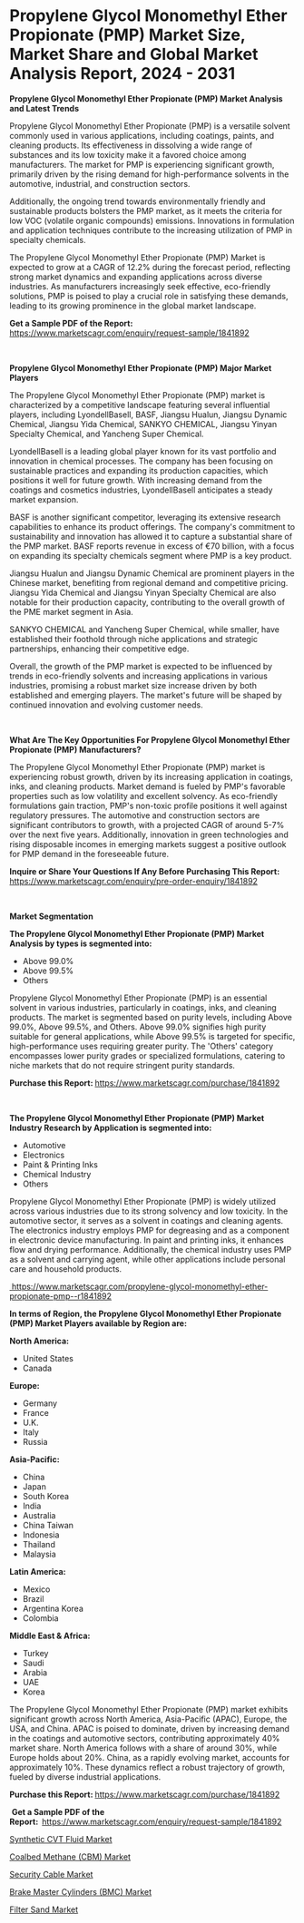 <p><h1>Propylene Glycol Monomethyl Ether Propionate (PMP) Market Size, Market Share and Global Market Analysis Report, 2024 - 2031</h1></p><p><strong>Propylene Glycol Monomethyl Ether Propionate (PMP) Market Analysis and Latest Trends</strong></p>
<p><p>Propylene Glycol Monomethyl Ether Propionate (PMP) is a versatile solvent commonly used in various applications, including coatings, paints, and cleaning products. Its effectiveness in dissolving a wide range of substances and its low toxicity make it a favored choice among manufacturers. The market for PMP is experiencing significant growth, primarily driven by the rising demand for high-performance solvents in the automotive, industrial, and construction sectors. </p><p>Additionally, the ongoing trend towards environmentally friendly and sustainable products bolsters the PMP market, as it meets the criteria for low VOC (volatile organic compounds) emissions. Innovations in formulation and application techniques contribute to the increasing utilization of PMP in specialty chemicals. </p><p>The Propylene Glycol Monomethyl Ether Propionate (PMP) Market is expected to grow at a CAGR of 12.2% during the forecast period, reflecting strong market dynamics and expanding applications across diverse industries. As manufacturers increasingly seek effective, eco-friendly solutions, PMP is poised to play a crucial role in satisfying these demands, leading to its growing prominence in the global market landscape.</p></p>
<p><strong>Get a Sample PDF of the Report:&nbsp;</strong> <a href="https://www.marketscagr.com/enquiry/request-sample/1841892?utm_campaign=1282&utm_medium=2&utm_source=Github&utm_content=ia&utm_term=16102024&utm_id=propylene-glycol-monomethyl-ether-propionate-pmp">https://www.marketscagr.com/enquiry/request-sample/1841892</a></p>
<p>&nbsp;</p>
<p><strong>Propylene Glycol Monomethyl Ether Propionate (PMP) Major Market Players</strong></p>
<p><p>The Propylene Glycol Monomethyl Ether Propionate (PMP) market is characterized by a competitive landscape featuring several influential players, including LyondellBasell, BASF, Jiangsu Hualun, Jiangsu Dynamic Chemical, Jiangsu Yida Chemical, SANKYO CHEMICAL, Jiangsu Yinyan Specialty Chemical, and Yancheng Super Chemical. </p><p>LyondellBasell is a leading global player known for its vast portfolio and innovation in chemical processes. The company has been focusing on sustainable practices and expanding its production capacities, which positions it well for future growth. With increasing demand from the coatings and cosmetics industries, LyondellBasell anticipates a steady market expansion.</p><p>BASF is another significant competitor, leveraging its extensive research capabilities to enhance its product offerings. The company's commitment to sustainability and innovation has allowed it to capture a substantial share of the PMP market. BASF reports revenue in excess of €70 billion, with a focus on expanding its specialty chemicals segment where PMP is a key product.</p><p>Jiangsu Hualun and Jiangsu Dynamic Chemical are prominent players in the Chinese market, benefiting from regional demand and competitive pricing. Jiangsu Yida Chemical and Jiangsu Yinyan Specialty Chemical are also notable for their production capacity, contributing to the overall growth of the PME market segment in Asia.</p><p>SANKYO CHEMICAL and Yancheng Super Chemical, while smaller, have established their foothold through niche applications and strategic partnerships, enhancing their competitive edge.</p><p>Overall, the growth of the PMP market is expected to be influenced by trends in eco-friendly solvents and increasing applications in various industries, promising a robust market size increase driven by both established and emerging players. The market's future will be shaped by continued innovation and evolving customer needs.</p></p>
<p>&nbsp;</p>
<p><strong>What Are The Key Opportunities For Propylene Glycol Monomethyl Ether Propionate (PMP) Manufacturers?</strong></p>
<p><p>The Propylene Glycol Monomethyl Ether Propionate (PMP) market is experiencing robust growth, driven by its increasing application in coatings, inks, and cleaning products. Market demand is fueled by PMP's favorable properties such as low volatility and excellent solvency. As eco-friendly formulations gain traction, PMP's non-toxic profile positions it well against regulatory pressures. The automotive and construction sectors are significant contributors to growth, with a projected CAGR of around 5-7% over the next five years. Additionally, innovation in green technologies and rising disposable incomes in emerging markets suggest a positive outlook for PMP demand in the foreseeable future.</p></p>
<p><strong>Inquire or Share Your Questions If Any Before Purchasing This Report:</strong> <a href="https://www.marketscagr.com/enquiry/pre-order-enquiry/1841892?utm_campaign=1282&utm_medium=2&utm_source=Github&utm_content=ia&utm_term=16102024&utm_id=propylene-glycol-monomethyl-ether-propionate-pmp">https://www.marketscagr.com/enquiry/pre-order-enquiry/1841892</a></p>
<p>&nbsp;</p>
<p><strong>Market Segmentation</strong></p>
<p><strong>The Propylene Glycol Monomethyl Ether Propionate (PMP) Market Analysis by types is segmented into:</strong></p>
<p><ul><li>Above 99.0%</li><li>Above 99.5%</li><li>Others</li></ul></p>
<p><p>Propylene Glycol Monomethyl Ether Propionate (PMP) is an essential solvent in various industries, particularly in coatings, inks, and cleaning products. The market is segmented based on purity levels, including Above 99.0%, Above 99.5%, and Others. Above 99.0% signifies high purity suitable for general applications, while Above 99.5% is targeted for specific, high-performance uses requiring greater purity. The 'Others' category encompasses lower purity grades or specialized formulations, catering to niche markets that do not require stringent purity standards.</p></p>
<p><strong>Purchase this Report:&nbsp;</strong><a href="https://www.marketscagr.com/purchase/1841892?utm_campaign=1282&utm_medium=2&utm_source=Github&utm_content=ia&utm_term=16102024&utm_id=propylene-glycol-monomethyl-ether-propionate-pmp">https://www.marketscagr.com/purchase/1841892</a></p>
<p>&nbsp;</p>
<p><strong>The Propylene Glycol Monomethyl Ether Propionate (PMP) Market Industry Research by Application is segmented into:</strong></p>
<p><ul><li>Automotive</li><li>Electronics</li><li>Paint & Printing Inks</li><li>Chemical Industry</li><li>Others</li></ul></p>
<p><p>Propylene Glycol Monomethyl Ether Propionate (PMP) is widely utilized across various industries due to its strong solvency and low toxicity. In the automotive sector, it serves as a solvent in coatings and cleaning agents. The electronics industry employs PMP for degreasing and as a component in electronic device manufacturing. In paint and printing inks, it enhances flow and drying performance. Additionally, the chemical industry uses PMP as a solvent and carrying agent, while other applications include personal care and household products.</p></p>
<p><a href="https://www.marketscagr.com/propylene-glycol-monomethyl-ether-propionate-pmp--r1841892?utm_campaign=1282&utm_medium=2&utm_source=Github&utm_content=ia&utm_term=16102024&utm_id=propylene-glycol-monomethyl-ether-propionate-pmp">&nbsp;https://www.marketscagr.com/propylene-glycol-monomethyl-ether-propionate-pmp--r1841892</a></p>
<p><strong>In terms of Region, the Propylene Glycol Monomethyl Ether Propionate (PMP) Market Players available by Region are:</strong></p>
<p>
    <p> <strong> North America: </strong>
        <ul>
            <li>United States</li>
            <li>Canada</li>
        </ul>
        </p> 
    <p> <strong> Europe: </strong>
        <ul>
            <li>Germany</li>
            <li>France</li>
            <li>U.K.</li>
            <li>Italy</li>
            <li>Russia</li>
        </ul>
        </p> 
    <p> <strong> Asia-Pacific: </strong>
        <ul>
            <li>China</li>
            <li>Japan</li>
            <li>South Korea</li>
            <li>India</li>
            <li>Australia</li>
            <li>China Taiwan</li>
            <li>Indonesia</li>
            <li>Thailand</li>
            <li>Malaysia</li>
        </ul>
        </p> 
    <p> <strong> Latin America: </strong>
        <ul>
            <li>Mexico</li>
            <li>Brazil</li>
            <li>Argentina Korea</li>
            <li>Colombia</li>
        </ul>
        </p> 
    <p> <strong> Middle East & Africa: </strong>
        <ul>
            <li>Turkey</li>
            <li>Saudi</li>
            <li>Arabia</li>
            <li>UAE</li>
            <li>Korea</li>
        </ul>
    </p>
    </p>
<p><p>The Propylene Glycol Monomethyl Ether Propionate (PMP) market exhibits significant growth across North America, Asia-Pacific (APAC), Europe, the USA, and China. APAC is poised to dominate, driven by increasing demand in the coatings and automotive sectors, contributing approximately 40% market share. North America follows with a share of around 30%, while Europe holds about 20%. China, as a rapidly evolving market, accounts for approximately 10%. These dynamics reflect a robust trajectory of growth, fueled by diverse industrial applications.</p></p>
<p><strong>Purchase this Report: </strong><a href="https://www.marketscagr.com/purchase/1841892?utm_campaign=1282&utm_medium=2&utm_source=Github&utm_content=ia&utm_term=16102024&utm_id=propylene-glycol-monomethyl-ether-propionate-pmp">https://www.marketscagr.com/purchase/1841892</a></p>
<p>&nbsp;<strong>Get a Sample PDF of the Report:&nbsp;&nbsp;</strong><a href="https://www.marketscagr.com/enquiry/request-sample/1841892?utm_campaign=1282&utm_medium=2&utm_source=Github&utm_content=ia&utm_term=16102024&utm_id=propylene-glycol-monomethyl-ether-propionate-pmp">https://www.marketscagr.com/enquiry/request-sample/1841892</a></p>
<p><strong></strong></p>
<p><p><a href="https://www.linkedin.com/pulse/synthetic-cvt-fluid-market-emerging-trends-future-prospects-period-6kamc?utm_campaign=1282&utm_medium=2&utm_source=Github&utm_content=ia&utm_term=16102024&utm_id=propylene-glycol-monomethyl-ether-propionate-pmp">Synthetic CVT Fluid Market</a></p><p><a href="https://github.com/mabutironaldo/Market-Research-Report-List-6/blob/main/coalbed-methane-cbm-market.md?utm_campaign=1282&utm_medium=2&utm_source=Github&utm_content=ia&utm_term=16102024&utm_id=propylene-glycol-monomethyl-ether-propionate-pmp">Coalbed Methane (CBM) Market</a></p><p><a href="https://www.linkedin.com/pulse/security-cable-market-size-share-growth-analysis-type-application-mdfic?utm_campaign=1282&utm_medium=2&utm_source=Github&utm_content=ia&utm_term=16102024&utm_id=propylene-glycol-monomethyl-ether-propionate-pmp">Security Cable Market</a></p><p><a href="https://github.com/guneycigdem35/Market-Research-Report-List-5/blob/main/brake-master-cylinders-bmc-market.md?utm_campaign=1282&utm_medium=2&utm_source=Github&utm_content=ia&utm_term=16102024&utm_id=propylene-glycol-monomethyl-ether-propionate-pmp">Brake Master Cylinders (BMC) Market</a></p><p><a href="https://www.linkedin.com/pulse/strategic-forecast-filter-sand-market-growth-trends-size-2024-qckkc?utm_campaign=1282&utm_medium=2&utm_source=Github&utm_content=ia&utm_term=16102024&utm_id=propylene-glycol-monomethyl-ether-propionate-pmp">Filter Sand Market</a></p></p>